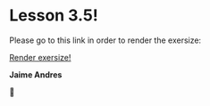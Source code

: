 # Lesson 3.5!

Please go to this link in order to render the exersize:

[Render exersize!](http://github.ekorre.org/2017-Google-Developer-Challenge/Lesson-3/5/headers.html)

**Jaime Andres**

:see_no_evil:
